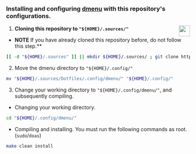 ### Installing and configuring [dmenu][dmenu] with this repository's configurations.

<img
    align="right" width="30px"
    src="https://suckless.org/logo.svg"
/>

1. **Cloning this repository to `"${HOME}/.sources/"`**

- **NOTE** If you have already cloned this repository before, do not follow this step.**

```bash
[[ -d "${HOME}/.sources" ]] || mkdir ${HOME}/.sources/ ; git clone https://github.com/Scherso/Dotfiles "${HOME}/.sources/"
```

2. Move the dmenu directory to `"${HOME}/.config/"`

```bash
mv "${HOME}/.sources/Dotfiles/.config/dmenu/" "${HOME}/.config/"
```

3. Change your working directory to `"${HOME}/.config/dmenu/"`, and subsequently compiling.

- Changing your working directory.

```bash
cd "${HOME}/.config/dmenu/"
```

- Compiling and installing. You must run the following commands as root. (`sudo`/`doas`)

```bash
make clean install
```

[dmenu]:     https://tools.suckless.org/dmenu/
